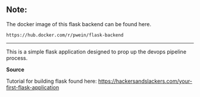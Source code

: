 ## Note:

The docker image of this flask backend can be found here.

`https://hub.docker.com/r/pwein/flask-backend`

----------------------------------------------------------------------------------

This is a simple flask application designed to prop up the devops pipeline process.

**Source**

Tutorial for building flask found here:
https://hackersandslackers.com/your-first-flask-application